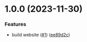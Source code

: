 # 1.0.0 (2023-11-30)


### Features

* build website ([#1](https://github.com/agoralabs-sh/agora-labs-website/issues/1)) ([ee89d2c](https://github.com/agoralabs-sh/agora-labs-website/commit/ee89d2c58d41879d908863d5ec3e1477fc20f7a6))
